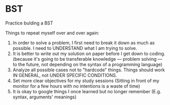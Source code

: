 # BST
Practice bulding a BST 

Things to repeat myself over and over again:
1. In order to solve a problem, I first need to break it down as much as possible. I need to UNDERSTAND what I am trying to solve.
2. It is better to write out my solution on paper before I get down to coding. (because it's going to be transferable knowledge — problem solving — to the future, not depending on the syntax of a programming language)
3. Analyze all possible cases not to "hardcode" things. Things should work IN GENERAL, not UNDER SPECIFIC CONDITIONS.
4. Set more clear objectives for my study sessions (Sitting in front of my monitor for a few hours with no intentions is a waste of time)
5. It is okay to google things I once learned but no longer remember (E.g. syntax, arguments' meanings)